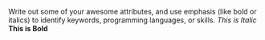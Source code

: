 Write out some of your awesome attributes, and use emphasis (like bold or italics) to identify keywords, programming languages, or skills. 
*This is Italic*
__This is Bold__
